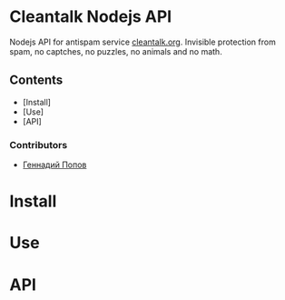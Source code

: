 # Cleantalk Nodejs API

Nodejs API for antispam service [cleantalk.org](https://cleantalk.org). Invisible protection from spam, no captches, no puzzles, no animals and no math.

## Contents
- [Install]
- [Use]
- [API]

### Contributors
- [Геннадий Попов](https://github.com/westtrade)

# Install

# Use

# API
